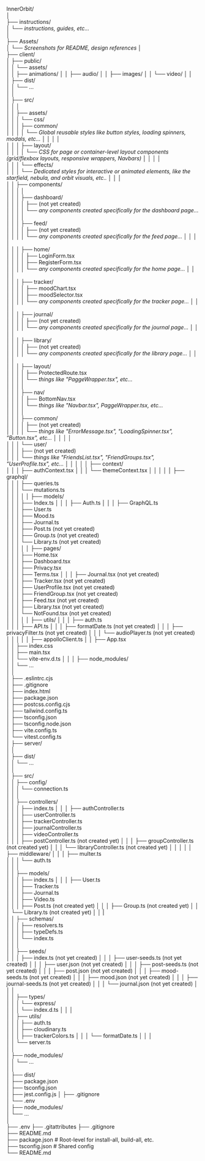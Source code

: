 InnerOrbit/  
│  
├── instructions/                  
│   └── *instructions, guides, etc...*   
│   
├── Assets/                         
│   └── *Screenshots for README, design references*
│  
├── client/                       
│   ├── public/  
│   │   └── assets/  
│   │       ├── animations/
│   │       ├── audio/
│   │       ├── images/
│   │       └── video/
│   │   
│   ├── dist/  
│   │   └── ...  
│   │   
│   ├── src/  
│   │   │  
│   │   ├── assets/   
│   │   │   └── css/  
│   │   │       ├── common/              
│   │   │       │   └── *Global reusable styles like button styles, loading spinners, modals, etc...*
│   │   │       │   
│   │   │       ├── layout/                
│   │   │       │   └── *CSS for page or container-level layout components (grid/flexbox layouts, responsive wrappers, Navbars)* 
│   │   │       │   
│   │   │       └── effects/   
│   │   │           └── *Dedicated styles for interactive or animated elements, like the starfield, nebula, and orbit visuals, etc..*
│   │   │  
│   │   ├── components/  
│   │   │   │   
│   │   │   ├── dashboard/   
│   │   │   │   ├──  (not yet created)   
│   │   │   │   └── *any components created specifically for the dashboard page...*
│   │   │   │   
│   │   │   ├── feed/  
│   │   │   │   ├──  (not yet created)   
│   │   │   │   └── *any components created specifically for the feed page...* 
│   │   │   │   
│   │   │   ├── home/  
│   │   │   │   ├──  LoginForm.tsx  
│   │   │   │   ├──  RegisterForm.tsx  
│   │   │   │   └── *any components created specifically for the home page...*
│   │   │   │   
│   │   │   ├── tracker/  
│   │   │   │   ├──  moodChart.tsx  
│   │   │   │   ├──  moodSelector.tsx  
│   │   │   │   └── *any components created specifically for the tracker page...*
│   │   │   │   
│   │   │   ├── journal/  
│   │   │   │   ├──  (not yet created)   
│   │   │   │   └── *any components created specifically for the journal page...*
│   │   │   │   
│   │   │   ├── library/  
│   │   │   │   ├──  (not yet created)   
│   │   │   │   └── *any components created specifically for the library page...*
│   │   │   │  
│   │   │   ├── layout/  
│   │   │   │   ├──  ProtectedRoute.tsx  
│   │   │   │   └── *things like "PaggeWrapper.tsx", etc...*  
│   │   │   │  
│   │   │   ├── nav/  
│   │   │   │   ├──  BottomNav.tsx  
│   │   │   │   └── *things like "Navbar.tsx", PaggeWrapper.tsx, etc...*  
│   │   │   │   
│   │   │   ├── common/  
│   │   │   │   ├──  (not yet created)   
│   │   │   │   └── *things like "ErrorMessage.tsx", "LoadingSpinner.tsx", "Button.tsx", etc...*
│   │   │   │   
│   │   │   └── user/   
│   │   │       ├──  (not yet created)  
│   │   │       └── *things like "FriendsList.tsx", "FriendGroups.tsx", "UserProfile.tsx", etc...*
│   │   │
│   │   ├── context/  
│   │   │   ├── authContext.tsx 
│   │   │   └── themeContext.tsx
│   │   │
│   │   ├── graphql/  
│   │   │   ├── queries.ts  
│   │   │   └── mutations.ts  
│   │   │
│   │   ├── models/  
│   │   │   ├── Index.ts 
│   │   │   ├── Auth.ts 
│   │   │   ├── GraphQL.ts            
│   │   │   ├── User.ts            
│   │   │   ├── Mood.ts            
│   │   │   ├── Journal.ts    
│   │   │   ├── Post.ts            (not yet created)            
│   │   │   ├── Group.ts           (not yet created)           
│   │   │   └── Library.ts         (not yet created)    
│   │   │
│   │   ├── pages/  
│   │   │   ├── Home.tsx  
│   │   │   ├── Dashboard.tsx  
│   │   │   ├── Privacy.tsx  
│   │   │   ├── Terms.tsx 
│   │   │   ├── Journal.tsx         (not yet created)  
│   │   │   ├── Tracker.tsx         (not yet created)  
│   │   │   ├── UserProfile.tsx     (not yet created)  
│   │   │   ├── FriendGroup.tsx     (not yet created)  
│   │   │   ├── Feed.tsx            (not yet created)  
│   │   │   ├── Library.tsx         (not yet created)  
│   │   │   └── NotFound.tsx        (not yet created)  
│   │   │
│   │   ├── utils/
│   │   │   ├── auth.ts           
│   │   │   ├── API.ts 
│   │   │   ├── formatDate.ts       (not yet created) 
│   │   │   ├── privacyFilter.ts    (not yet created) 
│   │   │   └── audioPlayer.ts      (not yet created) 
│   │   │
│   │   ├── appolloClient.ts
│   │   ├── App.tsx  
│   │   ├── index.css  
│   │   ├── main.tsx  
│   │   └── vite-env.d.ts 
│   │
│   ├── node_modules/   
│   │    └── ...    
│   │      
│   ├── .eslintrc.cjs   
│   ├── .gitignore  
│   ├── index.html    
│   ├── package.json    
│   ├── postcss.config.cjs   
│   ├── tailwind.config.ts    
│   ├── tsconfig.json    
│   ├── tsconfig.node.json    
│   ├── vite.config.ts   
│   └── vitest.config.ts   
│
├── server/                          
│   │   
│   ├── dist/  
│   │   └── ...  
│   │                       
│   ├── src/  
│   │   ├── config/  
│   │   │   └── connection.ts  
│   │   │   
│   │   ├── controllers/  
│   │   │   ├── index.ts
│   │   │   ├── authController.ts        
│   │   │   ├── userController.ts        
│   │   │   ├── trackerController.ts     
│   │   │   ├── journalController.ts     
│   │   │   ├── videoController.ts  
│   │   │   ├── postController.ts        (not created yet)
│   │   │   ├── groupController.ts       (not created yet)
│   │   │   └── libraryController.ts     (not created yet)
│   │   │ 
│   │   ├── middleware/
│   │   │   ├── multer.ts    
│   │   │   └── auth.ts              
│   │   │  
│   │   ├── models/            
│   │   │   ├── index.ts
│   │   │   ├── User.ts              
│   │   │   ├── Tracker.ts            
│   │   │   ├── Journal.ts           
│   │   │   ├── Video.ts           
│   │   │   ├── Post.ts               (not created yet) 
│   │   │   ├── Group.ts              (not created yet)
│   │   │   └── Library.ts            (not created yet)
│   │   |    
│   │   ├── schemas/  
│   │   │   ├── resolvers.ts         
│   │   │   ├── typeDefs.ts          
│   │   │   └── index.ts             
│   │   │   
│   │   ├── seeds/  
│   │   │   ├── index.ts             (not yet created) 
│   │   │   ├── user-seeds.ts        (not yet created) 
│   │   │   ├── user.json            (not yet created) 
│   │   │   ├── post-seeds.ts        (not yet created) 
│   │   │   ├── post.json            (not yet created) 
│   │   │   ├── mood-seeds.ts        (not yet created) 
│   │   │   ├── mood.json            (not yet created) 
│   │   │   ├── journal-seeds.ts     (not yet created) 
│   │   │   └── journal.json         (not yet created) 
│   │   │      
│   │   ├── types/   
│   │   │   └── express/  
│   │   │       └── index.d.ts 
│   │   │    
│   │   ├── utils/  
│   │   │   ├── auth.ts  
│   │   │   ├── cloudinary.ts  
│   │   │   ├── trackerColors.ts
│   │   │   └── formatDate.ts 
│   │   │   
│   │   └── server.ts  
│   │  
│   ├── node_modules/   
│   │    └── ...    
│   │      
│   ├── dist/  
│   ├── package.json  
│   ├── tsconfig.json  
│   ├── jest.config.js 
│   ├── .gitignore  
│   └── .env  
│
├── node_modules/   
│    └── ...    
│      
├── .env 
├── .gitattributes 
├── .gitignore  
├── README.md  
├── package.json                  # Root-level for install-all, build-all, etc.  
├── tsconfig.json                 # Shared config  
└── README.md 
